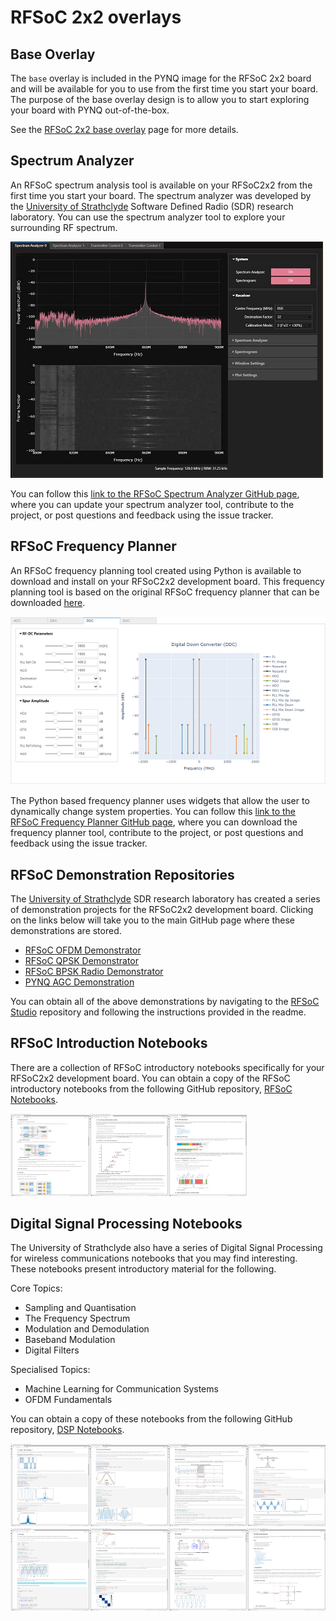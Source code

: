 # RFSoC 2x2 overlays

## Base Overlay

The `base` overlay is included in the PYNQ image for the RFSoC 2x2 board and will be available for you to use from the first time you start your board.  The purpose of the base overlay design is to allow you to start exploring your board with PYNQ out-of-the-box. 

See the  [RFSoC 2x2 base overlay](./base_overlay.html) page for more details. 

## Spectrum Analyzer

An RFSoC spectrum analysis tool is available on your RFSoC2x2 from the first time you start your board. The spectrum analyzer was developed by the [University of Strathclyde](https://sdr.eee.strath.ac.uk/) Software Defined Radio (SDR) research laboratory. You can use the spectrum analyzer tool to explore your surrounding RF spectrum.

![](./images/strathclyde/rfsoc_spectrum_analyser_500.png)

You can follow this [link to the RFSoC Spectrum Analyzer GitHub page](https://github.com/strath-sdr/rfsoc_sam), where you can update your spectrum analyzer tool, contribute to the project, or post questions and feedback using the issue tracker.

## RFSoC Frequency Planner

An RFSoC frequency planning tool created using Python is available to download and install on your RFSoC2x2 development board. This frequency planning tool is based on the original RFSoC frequency planner that can be downloaded [here](https://www.xilinx.com/publications/products/tools/zynq-ultrascale-plus-rfsoc-frequency-planner-rev1p7.xlsx.zip).

![](./images/strathclyde/rfsoc_frequency_planner_600.png)

The Python based frequency planner uses widgets that allow the user to dynamically change system properties. You can follow this [link to the RFSoC Frequency Planner GitHub page](https://github.com/strath-sdr/rfsoc_frequency_planner), where you can download the frequency planner tool, contribute to the project, or post questions and feedback using the issue tracker.

## RFSoC Demonstration Repositories

The [University of Strathclyde](https://sdr.eee.strath.ac.uk/) SDR research laboratory has created a series of demonstration projects for the RFSoC2x2 development board. Clicking on the links below will take you to the main GitHub page where these demonstrations are stored.

* [RFSoC OFDM Demonstrator](https://github.com/strath-sdr/rfsoc_ofdm)
* [RFSoC QPSK Demonstrator](https://github.com/strath-sdr/rfsoc_qpsk)
* [RFSoC BPSK Radio Demonstrator](https://github.com/strath-sdr/rfsoc_radio)
* [PYNQ AGC Demonstration](https://github.com/strath-sdr/pynq_agc)

You can obtain all of the above demonstrations by navigating to the [RFSoC Studio](https://github.com/strath-sdr/rfsoc_studio) repository and following the instructions provided in the readme.

## RFSoC Introduction Notebooks

There are a collection of RFSoC introductory notebooks specifically for your RFSoC2x2 development board. You can obtain a copy of the RFSoC introductory notebooks from the following GitHub repository, [RFSoC Notebooks](https://github.com/strath-sdr/rfsoc_notebooks).

<img src="./images/strathclyde/rfsoc_notebooks/rf_data_converters_400.png" align="left" width="25%"/>
<img src="./images/strathclyde/rfsoc_notebooks/software_defined_radio_400.png" align="left" width="25%"/>
<img src="./images/strathclyde/rfsoc_notebooks/rf_spectrum_400.png" width="25%"/>

## Digital Signal Processing Notebooks

The University of Strathclyde also have a series of Digital Signal Processing for wireless communications notebooks that you may find interesting. These notebooks present introductory material for the following.

Core Topics:
* Sampling and Quantisation
* The Frequency Spectrum
* Modulation and Demodulation
* Baseband Modulation
* Digital Filters

Specialised Topics:
* Machine Learning for Communication Systems
* OFDM Fundamentals

You can obtain a copy of these notebooks from the following GitHub repository, [DSP Notebooks](https://github.com/strath-sdr/dsp_notebooks).

<img src="./images/strathclyde/dsp_notebooks/pulse_shaping_400.png" align="left" width="25%"/>
<img src="./images/strathclyde/dsp_notebooks/spectral_analysis_400.png" align="left" width="25%"/>
<img src="./images/strathclyde/dsp_notebooks/digital_filtering_400.png" align="left" width="25%"/>
<img src="./images/strathclyde/dsp_notebooks/modulation_demodulation_400.png" width="25%"/>
<img src="./images/strathclyde/dsp_notebooks/sampling_aliasing_400.png" align="left" width="25%"/>
<img src="./images/strathclyde/dsp_notebooks/automatic_mod_class_400.png" align="left" width="25%"/>
<img src="./images/strathclyde/dsp_notebooks/sampling_quantisation_400.png" align="left" width="25%"/>
<img src="./images/strathclyde/dsp_notebooks/ofdm_fundamentals_400.png" width="25%"/>